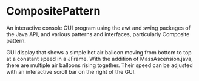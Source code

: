 # CompositePattern

An interactive console GUI program using the awt and swing packages of the Java API, and various patterns and interfaces, particularly Composite pattern.

GUI display that shows a simple hot air balloon moving from bottom to top at a constant speed in a JFrame. With the addition of MassAscension.java, there are multiple air balloons rising together. Their speed can be adjusted with an interactive scroll bar on the right of the GUI. 
